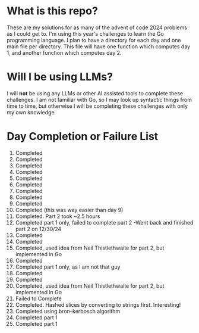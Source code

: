 # What is this repo?
These are my solutions for as many of the advent of code 2024 problems as I could get to. I'm using this year's challenges to learn the Go programming language. I plan to have a directory for each day and one main file per directory. This file will have one function which computes day 1, and another function which computes day 2. 

# Will I be using LLMs?
I will **not** be using any LLMs or other AI assisted tools to complete these challenges. I am not familiar with Go, so I may look up syntactic things from time to time, but otherwise I will be completing these challenges with only my own knowledge. 

# Day Completion or Failure List
1. Completed
2. Completed
3. Completed
4. Completed
5. Completed
6. Completed
7. Completed
8. Completed
9. Completed
10. Completed (this was way easier than day 9)
11. Completed. Part 2 took ~2.5 hours
12. Completed part 1 only, failed to complete part 2
    -Went back and finished part 2 on 12/30/24
13. Completed
14. Completed
15. Completed, used idea from Neil Thistlethwaite for part 2, but implemented in Go
16. Completed
17. Completed part 1 only, as I am not that guy
18. Completed
19. Completed
20. Completed, used idea from Neil Thistlethwaite for part 2, but implemented in Go
21. Failed to Complete
22. Completed. Hashed slices by converting to strings first. Interesting!
23. Completed using bron–kerbosch algorithm
24. Completed part 1
25. Completed part 1
